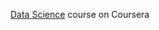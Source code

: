 [Data Science](https://www.coursera.org/specialization/jhudatascience/1?utm_medium=listingPage) course on Coursera
